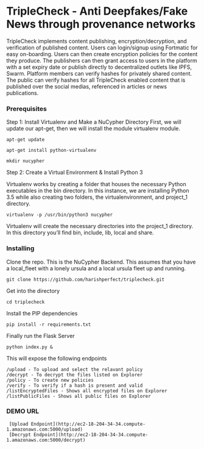 # TripleCheck - Anti Deepfakes/Fake News through provenance networks

TripleCheck implements content publishing, encryption/decryption, and verification of published content. Users can login/signup using Fortmatic for easy on-boarding. Users can then create encryption policies for the content they produce. The publishers can then grant access to users in the platform with a set expiry date or publish directly to decentralized outlets like IPFS, Swarm. Platform members can verify hashes for privately shared content. The public can verify hashes for all TripleCheck enabled content that is published over the social medias, referenced in articles or news publications.

### Prerequisites

Step 1: Install Virtualenv and Make a NuCypher Directory
First, we will update our apt-get, then we will install the module virtualenv module.

```
apt-get update
```
```
apt-get install python-virtualenv
```
```
mkdir nucypher
```

Step 2: Create a Virtual Environment & Install Python 3

Virtualenv works by creating a folder that houses the necessary Python executables in the bin directory. In this instance, we are installing Python 3.5 while also creating two folders, the virtualenvironment, and project_1 directory.

```
virtualenv -p /usr/bin/python3 nucypher
```

Virtualenv will create the necessary directories into the project_1 directory. In this directory you’ll find bin, include, lib, local and share.

### Installing

Clone the repo. This is the NuCypher Backend. This assumes that you have a local_fleet with a lonely ursula and a local ursula fleet up and running.

```
git clone https://github.com/harishperfect/triplecheck.git
```

Get into the directory

```
cd triplecheck
```

Install the PIP dependencies

```
pip install -r requirements.txt
```

Finally run the Flask Server

```
python index.py &
```

This will expose the following endpoints

```
/upload - To upload and select the relavant policy
/decrypt - To decrypt the files listed on Explorer
/policy - To create new policies
/verify - To verify if a hash is present and valid
/listEncryptedFiles - Shows all encrypted files on Explorer
/listPublicFiles - Shows all public files on Explorer
```

### DEMO URL
```
 [Upload Endpoint](http://ec2-18-204-34-34.compute-1.amazonaws.com:5000/upload)
 [Decrypt Endpoint](http://ec2-18-204-34-34.compute-1.amazonaws.com:5000/decrypt)
```
